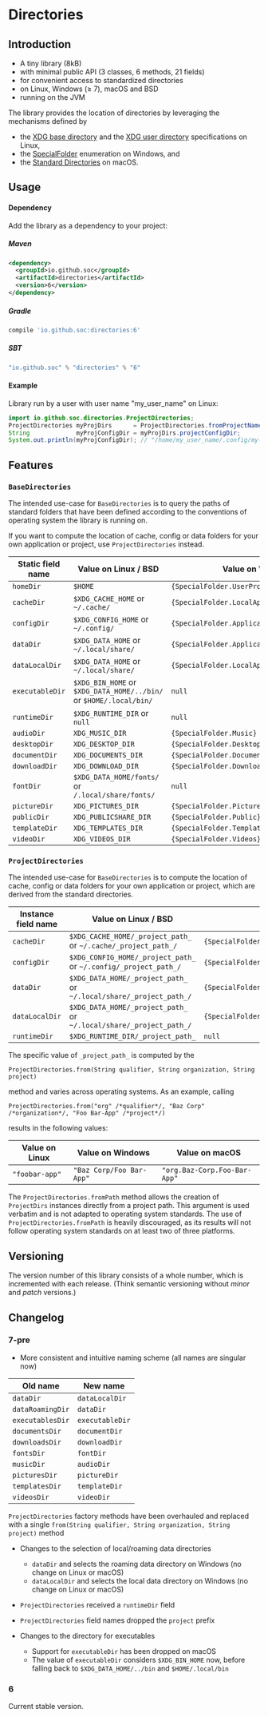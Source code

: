 # Directories

## Introduction

- A tiny library (8kB)
- with minimal public API (3 classes, 6 methods, 21 fields)
- for convenient access to standardized directories
- on Linux, Windows (≥ 7), macOS and BSD
- running on the JVM

The library provides the location of directories by leveraging the mechanisms defined by
- the [XDG base directory](https://standards.freedesktop.org/basedir-spec/basedir-spec-latest.html) and
  the [XDG user directory](https://www.freedesktop.org/wiki/Software/xdg-user-dirs/) specifications on Linux,
- the [SpecialFolder](https://msdn.microsoft.com/en-us/library/system.environment.specialfolder.aspx) enumeration on Windows, and
- the [Standard Directories](https://developer.apple.com/library/content/documentation/FileManagement/Conceptual/FileSystemProgrammingGuide/FileSystemOverview/FileSystemOverview.html#//apple_ref/doc/uid/TP40010672-CH2-SW6)
  on macOS.

## Usage

#### Dependency

Add the library as a dependency to your project:

##### Maven
```xml
<dependency>
  <groupId>io.github.soc</groupId>
  <artifactId>directories</artifactId>
  <version>6</version>
</dependency>
```
##### Gradle
```groovy
compile 'io.github.soc:directories:6'
```

##### SBT
```scala
"io.github.soc" % "directories" % "6"
```

#### Example

Library run by a user with user name "my_user_name" on Linux:

```java
import io.github.soc.directories.ProjectDirectories;
ProjectDirectories myProjDirs      = ProjectDirectories.fromProjectName("My Project");
String             myProjConfigDir = myProjDirs.projectConfigDir;
System.out.println(myProjConfigDir); // "/home/my_user_name/.config/my-project/"
```

## Features

### `BaseDirectories`

The intended use-case for `BaseDirectories` is to query the paths of standard folders
that have been defined according to the conventions of operating system the library is running on.

If you want to compute the location of cache, config or data folders for your own application or project, use `ProjectDirectories` instead.

| Static field name | Value on Linux / BSD                                               | Value on Windows                              | Value on macOS                       |
| ----------------- | ------------------------------------------------------------------ | --------------------------------------------- | ------------------------------------ |
| `homeDir`         | `$HOME`                                                            | `{SpecialFolder.UserProfile}`                 | `$HOME`                              |
| `cacheDir`        | `$XDG_CACHE_HOME`  or `~/.cache/`                                  | `{SpecialFolder.LocalApplicationData}/cache/` | `$HOME/Library/Caches/`              |
| `configDir`       | `$XDG_CONFIG_HOME` or `~/.config/`                                 | `{SpecialFolder.ApplicationData}`             | `$HOME/Library/Preferences/`         |
| `dataDir`         | `$XDG_DATA_HOME`   or `~/.local/share/`                            | `{SpecialFolder.ApplicationData}`             | `$HOME/Library/Application Support/` |
| `dataLocalDir`    | `$XDG_DATA_HOME`   or `~/.local/share/`                            | `{SpecialFolder.LocalApplicationData}`        | `$HOME/Library/Application Support/` |
| `executableDir`   | `$XDG_BIN_HOME` or `$XDG_DATA_HOME/../bin/` or `$HOME/.local/bin/` | `null`                                        | `null`                               |
| `runtimeDir`      | `$XDG_RUNTIME_DIR` or `null`                                       | `null`                                        | `null`                               |
| `audioDir`        | `XDG_MUSIC_DIR`                                                    | `{SpecialFolder.Music}`                       | `$HOME/Music/`                       |
| `desktopDir`      | `XDG_DESKTOP_DIR`                                                  | `{SpecialFolder.Desktop}`                     | `$HOME/Desktop/`                     |
| `documentDir`     | `XDG_DOCUMENTS_DIR`                                                | `{SpecialFolder.Documents}`                   | `$HOME/Documents/`                   |
| `downloadDir`     | `XDG_DOWNLOAD_DIR`                                                 | `{SpecialFolder.Downloads}`                   | `$HOME/Downloads/`                   |
| `fontDir`         | `$XDG_DATA_HOME/fonts/` or `/.local/share/fonts/`                  | `null`                                        | `$HOME/Library/Fonts/`               |
| `pictureDir`      | `XDG_PICTURES_DIR`                                                 | `{SpecialFolder.Pictures}`                    | `$HOME/Pictures/`                    |
| `publicDir`       | `XDG_PUBLICSHARE_DIR`                                              | `{SpecialFolder.Public}`                      | `$HOME/Public/`                      |
| `templateDir`     | `XDG_TEMPLATES_DIR`                                                | `{SpecialFolder.Templates}`                   | `null`                               |
| `videoDir`        | `XDG_VIDEOS_DIR`                                                   | `{SpecialFolder.Videos}`                      | `$HOME/Movies/`                      |

### `ProjectDirectories`

The intended use-case for `BaseDirectories` is to compute the location of cache, config or data folders for your own application or project,
which are derived from the standard directories.

| Instance field name | Value on Linux / BSD                                                | Value on Windows                                             | Value on macOS                                      |
| ------------------- | ------------------------------------------------------------------- | ------------------------------------------------------------ | --------------------------------------------------- |
| `cacheDir`          | `$XDG_CACHE_HOME/_project_path_` or `~/.cache/_project_path_/`      | `{SpecialFolder.LocalApplicationData}/_project_path_/cache/` | `$HOME/Library/Caches/_project_path_/`              |
| `configDir`         | `$XDG_CONFIG_HOME/_project_path_`  or `~/.config/_project_path_/`   | `{SpecialFolder.ApplicationData}/_project_path_/`            | `$HOME/Library/Preferences/_project_path_/`         |
| `dataDir`           | `$XDG_DATA_HOME/_project_path_` or `~/.local/share/_project_path_/` | `{SpecialFolder.ApplicationData}/_project_path_/`            | `$HOME/Library/Application Support/_project_path_/` |
| `dataLocalDir`      | `$XDG_DATA_HOME/_project_path_` or `~/.local/share/_project_path_/` | `{SpecialFolder.LocalApplicationData}/_project_path_/`       | `$HOME/Library/Application Support/_project_path_/` |
| `runtimeDir`        | `$XDG_RUNTIME_DIR/_project_path_`                                   | `null`                                                       | `null`                                              |

The specific value of `_project_path_` is computed by the

    ProjectDirectories.from(String qualifier, String organization, String project)

method and varies across operating systems. As an example, calling

    ProjectDirectories.from("org" /*qualifier*/, "Baz Corp" /*organization*/, "Foo Bar-App" /*project*/)

results in the following values:


| Value on Linux | Value on Windows         | Value on macOS               |
| -------------- | ------------------------ | ---------------------------- |
| `"foobar-app"` | `"Baz Corp/Foo Bar-App"` | `"org.Baz-Corp.Foo-Bar-App"` |

The `ProjectDirectories.fromPath` method allows the creation of `ProjectDirs` instances directly from a project path.
This argument is used verbatim and is not adapted to operating system standards.
The use of `ProjectDirectories.fromPath` is heavily discouraged, as its results will not follow operating system standards on at least two of three platforms.

## Versioning

The version number of this library consists of a whole number, which is incremented with each release.
(Think semantic versioning without _minor_ and _patch_ versions.)

## Changelog

### 7-pre

- More consistent and intuitive naming scheme (all names are singular now)

| Old name                | New name              |
| ----------------------- | --------------------- |
| `dataDir`               | `dataLocalDir`        |
| `dataRoamingDir`        | `dataDir`             |
| `executablesDir`        | `executableDir`       |
| `documentsDir`          | `documentDir`         |
| `downloadsDir`          | `downloadDir`         |
| `fontsDir`              | `fontDir`             |
| `musicDir`              | `audioDir`            |
| `picturesDir`           | `pictureDir`          |
| `templatesDir`          | `templateDir`         |
| `videosDir`             | `videoDir`            |

`ProjectDirectories` factory methods have been overhauled and replaced with a single `from(String qualifier, String organization, String project)` method

- Changes to the selection of local/roaming data directories
  - `dataDir` and selects the roaming data directory on Windows (no change on Linux or macOS)
  - `dataLocalDir` and selects the local data directory on Windows (no change on Linux or macOS)

- `ProjectDirectories` received a `runtimeDir` field

- `ProjectDirectories` field names dropped the `project` prefix

- Changes to the directory for executables
  - Support for `executableDir` has been dropped on macOS
  - The value of `executableDir` considers `$XDG_BIN_HOME` now, before falling back to `$XDG_DATA_HOME/../bin` and `$HOME/.local/bin`

### 6

Current stable version.